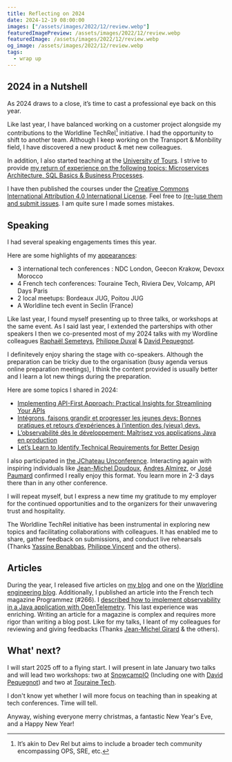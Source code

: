 ```yaml
---
title: Reflecting on 2024
date: 2024-12-19 08:00:00
images: ["/assets/images/2022/12/review.webp"]
featuredImagePreview: /assets/images/2022/12/review.webp
featuredImage: /assets/images/2022/12/review.webp
og_image: /assets/images/2022/12/review.webp
tags:
  - wrap up
---
```


## 2024 in a Nutshell
As 2024 draws to a close, it’s time to cast a professional eye back on this year.

Like last year, I have balanced working on a customer project alongside my contributions to the Worldline TechRel[^1] initiative. I had the opportunity to shift to another team. Although I keep working on the Transport & Monbility field, I have discovered a new product & met new colleagues.

In addition, I also started teaching at the [University of Tours](https://www.univ-tours.fr/). I strive to provide [my return of experience on the following topics: Microservices Architecture, SQL Basics & Business Processes](https://blog.touret.info/teaching/).

I have then published the courses under the [Creative Commons International Attribution 4.0 International License](https://creativecommons.org/licenses/by/4.0/deed.en). Feel free to [(re-)use them and submit issues](https://blog.touret.info/teaching/). I am quite sure I made somes mistakes.

## Speaking

I had several speaking engagements times this year. 

Here are some highlights of my [appearances](https://blog.touret.info/speaker-resume/#2024):

- 3 international tech conferences : NDC London, Geecon Krakow, Devoxx Morocco
- 4 French tech conferences: Touraine Tech, Riviera Dev, Volcamp, API Days Paris
- 2 local meetups: Bordeaux JUG, Poitou JUG
- A Worldline tech event in Seclin (France)

Like last year, I found myself presenting up to three talks, or workshops at the same event. As I said last year, I extended the parterships with other speakers  I then we co-presented most of my 2024 talks with my Wordline colleagues [Raphaël Semeteys](https://fr.linkedin.com/in/raphaelsemeteys), [Philippe Duval](https://www.linkedin.com/in/phduval/) & [David Pequegnot](https://www.linkedin.com/in/davidpequegnot/).

I definitevely enjoy sharing the stage with co-speakers. Although the preparation can be tricky due to the organisation (busy agenda versus online preparation meetings), I think the content provided is usually better and I learn a lot new things during the preparation.

Here are some topics I shared in 2024:

* [Implementing API-First Approach: Practical Insights for Streamlining Your APIs](http://blog.touret.info/talks/#implementing-api-first-approach-practical-insights-for-streamlining-your-apis)
* [Intégrons, faisons grandir et progresser les jeunes devs: Bonnes pratiques et retours d’expériences à l’intention des (vieux) devs.](http://blog.touret.info/talks/#int%c3%a9grons-faisons-grandir-et-progresser-les-jeunes-devs-bonnes-pratiques-et-retours-dexp%c3%a9riences-%c3%a0-lintention-des-vieux-devs)
* [L’observabilité dès le développement: Maîtrisez vos applications Java en production](http://blog.touret.info/talks/#lobservabilit%c3%a9-d%c3%a8s-le-d%c3%a9veloppement-ma%c3%aetrisez-vos-applications-java-en-production-avec-grafana)
* [Let’s Learn to Identify Technical Requirements for Better Design](http://blog.touret.info/talks/#lets-learn-to-identify-technical-requirements-for-better-design)

I also participated in [the JChateau Unconference](http://jchateau.org/). Interacting again with inspiring individuals like [Jean-Michel Doudoux](https://www.linkedin.com/in/jmdoudoux/?lipi=urn%3Ali%3Apage%3Ad_flagship3_people_connections%3Bb0ogWmkZSA%2BqSqaqCW4rDw%3D%3D), [Andres Almirez](https://www.linkedin.com/in/aalmiray/?lipi=urn%3Ali%3Apage%3Ad_flagship3_people_connections%3Bb0ogWmkZSA%2BqSqaqCW4rDw%3D%3D), or [José Paumard](https://www.linkedin.com/in/jos%C3%A9-paumard-2458ba5/) confirmed I really enjoy this format. 
You learn more in 2-3 days there than in any other conference.

I will repeat myself, but I express a new time my gratitude to my employer for the continued opportunities and to the organizers for their unwavering trust and hospitality.

The Worldline TechRel initiative has been instrumental in exploring new topics and facilitating collaborations with colleagues. 
It has enabled me to share, gather feedback on submissions, and conduct live rehearsals (Thanks [Yassine Benabbas](https://fr.linkedin.com/in/benabbasyassine), [Philippe Vincent](https://www.linkedin.com/in/philippe-vincent-732a3217/) and the others).

## Articles

During the year, I released five articles on [my blog](https://blog.touret.info/) and one on the [Worldline engineering blog](https://blog.worldline.tech/authors/#alexandre-touret). 
Additionally, I published an article into the French tech magazine Programmez (#266). I [described how to implement observability in a Java application with OpenTelemetry](https://www.programmez.com/magazine/article/dossier-special-24-devs-temoignent-de-leur-quotidien).
This last experience was enriching. Writing an article for a magazine is complex and requires more rigor than writing a blog post. Like for my talks, I leant of my colleagues for reviewing and giving feedbacks (Thanks [Jean-Michel Girard](https://fr.linkedin.com/in/jmichel-girard) & the others). 

## What' next?

I will start 2025 off to a flying start. I will present in late January two talks and will lead two workshops: two at [SnowcampIO](https://snowcamp.io/) (Including one with [David Pequegnot](https://www.linkedin.com/in/davidpequegnot/)) and two at [Touraine Tech](https://touraine.tech/).

I don't know yet whether I will more focus on teaching than in speaking at tech conferences. Time will tell.

Anyway, wishing everyone merry christmas, a fantastic New Year's Eve, and a Happy New Year!

[^1]: It’s akin to Dev Rel but aims to include a broader tech community encompassing OPS, SRE, etc.